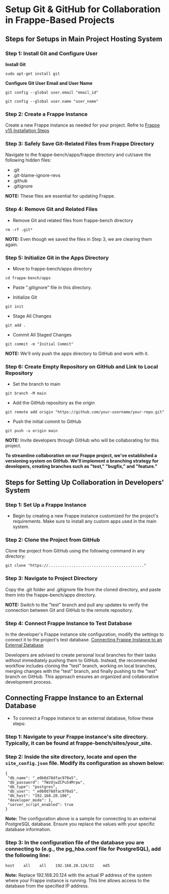 # Setup Git & GitHub for Collaboration in Frappe-Based Projects

## Steps for Setups in Main Project Hosting System

### Step 1: Install Git and Configure User
**Install Git**
```
sudo apt-get install git
```
**Configure Git User Email and User Name**
```
git config --global user.email "email_id"
```
```
git config --global user.name "user_name"
```

### Step 2: Create a Frappe Instance
Create a new Frappe instance as needed for your project. Refre to  [Frappe v15 Installation Steps](https://github.com/AbhishekKumar1602/FrappeFramework/blob/main/2.%20Frappe%20v15%20Installation%20Steps.md)

### Step 3: Safely Save Git-Related Files from Frappe Directory
Navigate to the frappe-bench/apps/frappe directory and cut/save the following hidden files:

- .git
- .git-blame-ignore-revs
- .github
- .gitignore

**NOTE:** These files are essential for updating Frappe.

### Step 4: Remove Git and Related Files
- Remove Git and related files from frappe-bench directory
```
rm -rf .git*
```

**NOTE:** Even though we saved the files in Step 3, we are clearing them again.

### Step 5: Initialize Git in the Apps Directory
- Move to frappe-bench/apps directory
```
cd frappe-bench/apps
```
- Paste ".gitignore" file in this directory.

- Initialize Git
```
git init
```
- Stage All Changes
```
git add .
```
- Commit All Staged Changes
```
git commit -m "Initial Commit"
```

**NOTE:** We'll only push the apps directory to GitHub and work with it.

### Step 6: Create Empty Repository on GitHub and Link to Local Repository
- Set the branch to main
```
git branch -M main
```
- Add the GitHub repository as the origin
```
git remote add origin "https://github.com/your-username/your-repo.git"
```
- Push the initial commit to GitHub
```
git push -u origin main
```

**NOTE:** Invite  developers through GitHub who will be collaborating for this project.

**To streamline collaboration on our Frappe project, we've established a versioning system on GitHub. We'll implement a branching strategy for developers, creating branches such as "test," "bugfix," and "feature."**

## Steps for Setting Up Collaboration in Developers' System

### Step 1: Set Up a Frappe Instance
- Begin by creating a new Frappe instance customized for the project's requirements. Make sure to install any custom apps used in the main system.

### Step 2: Clone the Project from GitHub
Clone the project from GitHub using the following command in any directory:

```
git clone "https://.........................................."
```
### Step 3: Navigate to Project Directory
Copy the .git folder and .gitignore file from the cloned directory, and paste them into the frappe-bench/apps directory.

**NOTE:** Switch to the "test" branch and pull any updates to verify the connection between Git and GitHub to the remote repository.

### Step 4: Connect Frappe Instance to Test Database
In the developer's Frappe instance site configuration, modify the settings to connect it to the project's test database. [Connecting Frappe Instance to an External Database](https://github.com/AbhishekKumar1602/FrappeFramework/blob/main/Settings%20for%20Development.md#connecting-frappe-instance-to-an-external-database)

Developers are advised to create personal local branches for their tasks without immediately pushing them to GitHub. Instead, the recommended workflow includes cloning the "test" branch, working on local branches, merging changes with the "test" branch, and finally pushing to the "test" branch on GitHub. This approach ensures an organized and collaborative development process.
    
## Connecting Frappe Instance to an External Database 
- To connect a Frappe instance to an external database, follow these steps:

### Step 1: Navigate to your Frappe instance's site directory. Typically, it can be found at frappe-bench/sites/your_site.

### Step 2: Inside the site directory, locate and open the `site_config.json` file. Modify its configuration as shown below:
```
{
 "db_name": "_e0b0d78dfac970a5",
 "db_password": "TWzOjwZCPu54Mrpw",
 "db_type": "postgres",
 "db_user": "_e0b0d78dfac970a5",
 "db_host": "192.168.20.106",
 "developer_mode": 1,
 "server_script_enabled": true
}
```
**Note:** The configuration above is a sample for connecting to an external PostgreSQL database. Ensure you replace the values with your specific database information.

### Step 3: In the configuration file of the database you are connecting to (e.g., the pg_hba.conf file for PostgreSQL), add the following line:
```
host    all    all    192.168.20.124/32    md5
```
**Note:** Replace 192.168.20.124 with the actual IP address of the system where your Frappe instance is running. This line allows access to the database from the specified IP address.
